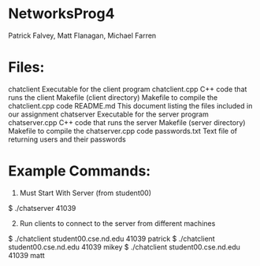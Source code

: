 # NetworksProg4

Patrick Falvey, Matt Flanagan, Michael Farren

Files:
======
chatclient				Executable for the client program
chatclient.cpp				C++ code that runs the client
Makefile (client directory)		Makefile to compile the chatclient.cpp code
README.md				This document listing the files included in our assignment
chatserver				Executable for the server program
chatserver.cpp				C++ code that runs the server
Makefile (server directory)		Makefile to compile the chatserver.cpp code
passwords.txt				Text file of returning users and their passwords


Example Commands:
=================

1) Must Start With Server (from student00)

$ ./chatserver 41039

2) Run clients to connect to the server from different machines

$ ./chatclient student00.cse.nd.edu 41039 patrick
$ ./chatclient student00.cse.nd.edu 41039 mikey
$ ./chatclient student00.cse.nd.edu 41039 matt

